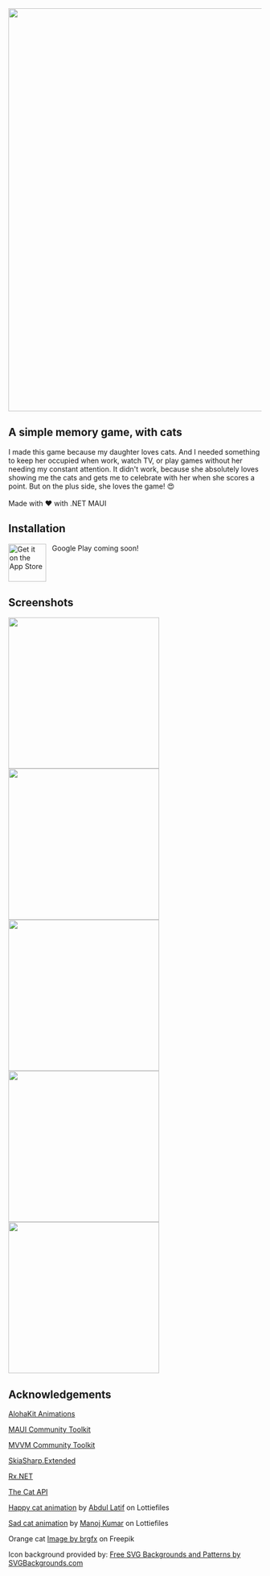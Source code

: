<img src="https://github.com/matt-goldman/CatMatch/blob/main/assets/banner.png?raw=true" width=800 />

## A simple memory game, with cats

I made this game because my daughter loves cats. And I needed something to keep her occupied when work, watch TV, or play games without her needing my constant attention. It didn't work, because she absolutely loves showing me the cats and gets me to celebrate with her when she scores a point. But on the plus side, she loves the game! 😍
<br/><br/>
Made with ♥️ with .NET MAUI

## Installation

<div style="display:flex; align-items:middle;">
  <a href='https://apps.apple.com/us/app/catmatch/id6480281162'>
    <picture>
        <source media="(prefers-color-scheme: dark)" srcset="https://github.com/matt-goldman/CatMatch/blob/main/assets/app-store-white.svg">
        <source media="(prefers-color-scheme: light)" srcset="https://github.com/matt-goldman/CatMatch/blob/main/assets/app-store-black.svg">
        <img src='https://github.com/matt-goldman/CatMatch/blob/main/assets/app-store.svg' alt='Get it on the App Store' Height="75"/>
    </picture>
  </a>
  &nbsp;&nbsp;
  Google Play coming soon!
</div>

## Screenshots

<img src="https://github.com/matt-goldman/CatMatch/blob/main/assets/screenshot1.webp?raw=true" width=300 /> <img src="https://github.com/matt-goldman/CatMatch/blob/main/assets/screenshot2.webp?raw=true" width=300 /> <img src="https://github.com/matt-goldman/CatMatch/blob/main/assets/screenshot3.webp?raw=true" width=300 /> <img src="https://github.com/matt-goldman/CatMatch/blob/main/assets/screenshot4.webp?raw=true" width=300 /><img src="https://github.com/matt-goldman/CatMatch/blob/main/assets/screenshot5.webp?raw=true" width=300 />


## Acknowledgements

[AlohaKit Animations](https://github.com/jsuarezruiz/AlohaKit.Animations)

[MAUI Community Toolkit](https://github.com/CommunityToolkit/Maui/)

[MVVM Community Toolkit](https://learn.microsoft.com/en-au/dotnet/communitytoolkit/mvvm/)

[SkiaSharp.Extended](https://mono.github.io/SkiaSharp.Extended/index.html)

[Rx.NET](https://github.com/dotnet/reactive)

[The Cat API](https://thecatapi.com/)


[Happy cat animation](https://lottiefiles.com/animations/cat-feeling-love-emotionsexpression-emojisticker-animation-lr3WdNpMuP) by [Abdul Latif](https://lottiefiles.com/animoox) on Lottiefiles

[Sad cat animation](https://lottiefiles.com/animations/lazy-cat-j3KIEIX2NB) by [Manoj Kumar](https://lottiefiles.com/manoj61) on Lottiefiles

Orange cat <a href="https://www.freepik.com/free-vector/sticker-template-cat-cartoon-character_18755727.htm#query=cat&position=4&from_view=author&uuid=4ad5e975-7d7f-42f4-9630-d2eaf7e7e18d">Image by brgfx</a> on Freepik

Icon background provided by: <a href="https://www.svgbackgrounds.com/set/free-svg-backgrounds-and-patterns/">Free SVG Backgrounds and Patterns by SVGBackgrounds.com</a>
